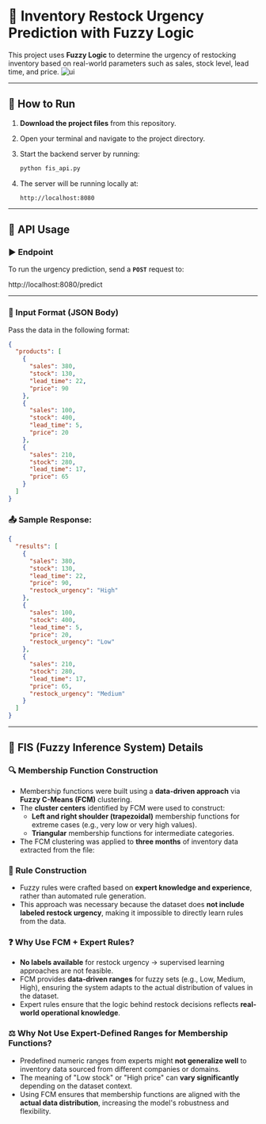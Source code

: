# 🧠 Inventory Restock Urgency Prediction with Fuzzy Logic

This project uses **Fuzzy Logic** to determine the urgency of restocking inventory based on real-world parameters such as sales, stock level, lead time, and price.
![ui](https://github.com/user-attachments/assets/6e0f7713-efde-4a04-9bab-899f725f0e70)

---

## 🚀 How to Run

1. **Download the project files** from this repository.
2. Open your terminal and navigate to the project directory.
3. Start the backend server by running:

    ```bash
    python fis_api.py
    ```

4. The server will be running locally at:

    ```
    http://localhost:8080
    ```

---

## 📡 API Usage

### ▶️ Endpoint

To run the urgency prediction, send a **`POST`** request to:

http://localhost:8080/predict

---

### 📨 Input Format (JSON Body)

Pass the data in the following format:

```json
{
  "products": [
    {
      "sales": 380,
      "stock": 130,
      "lead_time": 22,
      "price": 90
    },
    {
      "sales": 100,
      "stock": 400,
      "lead_time": 5,
      "price": 20
    },
    {
      "sales": 210,
      "stock": 280,
      "lead_time": 17,
      "price": 65
    }
  ]
}
```
### 📤 Sample Response:
```json
{
  "results": [
    {
      "sales": 380,
      "stock": 130,
      "lead_time": 22,
      "price": 90,
      "restock_urgency": "High"
    },
    {
      "sales": 100,
      "stock": 400,
      "lead_time": 5,
      "price": 20,
      "restock_urgency": "Low"
    },
    {
      "sales": 210,
      "stock": 280,
      "lead_time": 17,
      "price": 65,
      "restock_urgency": "Medium"
    }
  ]
}
```
___

## 🧠 FIS (Fuzzy Inference System) Details

### 🔍 Membership Function Construction

- Membership functions were built using a **data-driven approach** via **Fuzzy C-Means (FCM)** clustering.
- The **cluster centers** identified by FCM were used to construct:
  - **Left and right shoulder (trapezoidal)** membership functions for extreme cases (e.g., very low or very high values).
  - **Triangular** membership functions for intermediate categories.
- The FCM clustering was applied to **three months** of inventory data extracted from the file:
### 📏 Rule Construction

- Fuzzy rules were crafted based on **expert knowledge and experience**, rather than automated rule generation.
- This approach was necessary because the dataset does **not include labeled restock urgency**, making it impossible to directly learn rules from the data.

### ❓ Why Use FCM + Expert Rules?

- **No labels available** for restock urgency → supervised learning approaches are not feasible.
- FCM provides **data-driven ranges** for fuzzy sets (e.g., Low, Medium, High), ensuring the system adapts to the actual distribution of values in the dataset.
- Expert rules ensure that the logic behind restock decisions reflects **real-world operational knowledge**.

### ⚖️ Why Not Use Expert-Defined Ranges for Membership Functions?

- Predefined numeric ranges from experts might **not generalize well** to inventory data sourced from different companies or domains.
- The meaning of "Low stock" or "High price" can **vary significantly** depending on the dataset context.
- Using FCM ensures that membership functions are aligned with the **actual data distribution**, increasing the model's robustness and flexibility.
